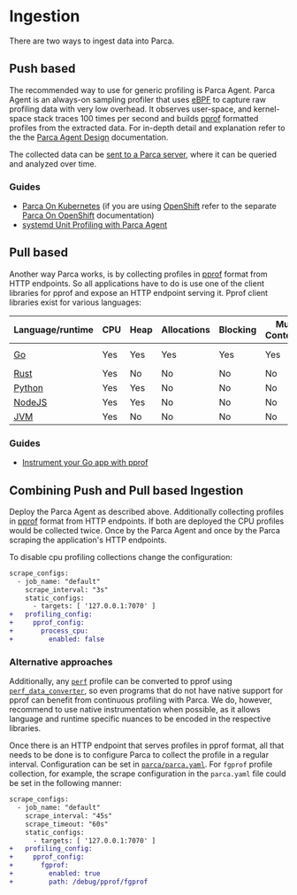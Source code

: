 # Ingestion

There are two ways to ingest data into Parca.

## Push based

The recommended way to use for generic profiling is Parca Agent. Parca Agent is an always-on sampling profiler that uses [eBPF](https://ebpf.io/) to capture raw profiling data with very low overhead. It observes user-space, and kernel-space stack traces 100 times per second and builds [pprof](https://github.com/google/pprof) formatted profiles from the extracted data. For in-depth detail and explanation refer to the the [Parca Agent Design](/docs/parca-agent-design) documentation.

The collected data can be [sent to a Parca server](https://buf.build/parca-dev/parca/docs/main/parca.profilestore.v1alpha1), where it can be queried and analyzed over time.

### Guides

* [Parca On Kubernetes](/docs/kubernetes) (if you are using [OpenShift](https://www.redhat.com/en/technologies/cloud-computing/openshift) refer to the separate [Parca On OpenShift](/docs/openshift) documentation)
* [systemd Unit Profiling with Parca Agent](/docs/systemd)

## Pull based

Another way Parca works, is by collecting profiles in [pprof](https://github.com/google/pprof) format from HTTP endpoints.
So all applications have to do is use one of the client libraries for pprof and expose an HTTP endpoint serving it.
Pprof client libraries exist for various languages:

| Language/runtime | CPU  | Heap | Allocations | Blocking | Mutex Contention | Extra |
|---|---|---|---|---|---|---|
| [Go](https://golang.org/pkg/net/http/pprof/) | Yes | Yes | Yes | Yes | Yes | Goroutine, [`fgprof`](https://github.com/felixge/fgprof) |
| [Rust](https://github.com/tikv/pprof-rs) | Yes | No | No | No | No |  |
| [Python](https://pypi.org/project/pypprof/) | Yes | Yes  | No | No | No |  |
| [NodeJS](https://github.com/google/pprof-nodejs) | Yes | Yes | No | No | No |  |
| [JVM](https://github.com/papertrail/profiler) | Yes | No | No | No | No |  |

### Guides

* [Instrument your Go app with pprof](/docs/instrumenting-go)

## Combining Push and Pull based Ingestion

Deploy the Parca Agent as described above. Additionally collecting profiles in [pprof](https://github.com/google/pprof) format from HTTP endpoints.
If both are deployed the CPU profiles would be collected twice. Once by the Parca Agent and once by the Parca scraping the application's HTTP endpoints.

To disable cpu profiling collections change the configuration:

```diff
scrape_configs:
  - job_name: "default"
    scrape_interval: "3s"
    static_configs:
      - targets: [ '127.0.0.1:7070' ]
+   profiling_config:
+     pprof_config:
+       process_cpu:
+         enabled: false
```


### Alternative approaches

Additionally, any [`perf`](https://perf.wiki.kernel.org/index.php/Main_Page) profile can be converted to pprof using [`perf_data_converter`](https://github.com/google/perf_data_converter), so even programs that do not have native support for pprof can benefit from continuous profiling with Parca. We do, however, recommend to use native instrumentation when possible, as it allows language and runtime specific nuances to be encoded in the respective libraries.

Once there is an HTTP endpoint that serves profiles in pprof format, all that needs to be done is to configure Parca to collect the profile in a regular interval. Configuration can be set in [`parca/parca.yaml`](https://github.com/parca-dev/parca/blob/main/parca.yaml). For `fgprof` profile collection, for example, the scrape configuration in the `parca.yaml` file could be set in the following manner:

```diff
scrape_configs:
  - job_name: "default"
    scrape_interval: "45s"
    scrape_timeout: "60s"
    static_configs:
      - targets: [ '127.0.0.1:7070' ]
+   profiling_config:
+     pprof_config:
+       fgprof:
+         enabled: true
+         path: /debug/pprof/fgprof
```
